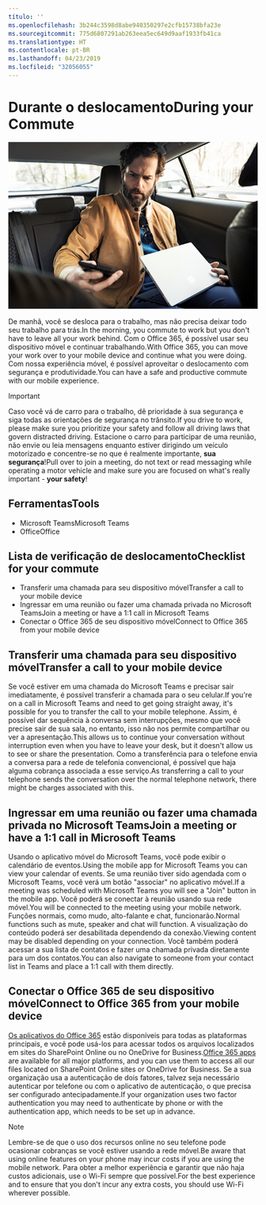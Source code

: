 ```yaml
---
título: ''
ms.openlocfilehash: 3b244c3598d8abe940350297e2cfb15738bfa23e
ms.sourcegitcommit: 775d6807291ab263eea5ec649d9aaf1933fb41ca
ms.translationtype: HT
ms.contentlocale: pt-BR
ms.lasthandoff: 04/23/2019
ms.locfileid: "32056055"
---
```

# <a name="during-your-commute"></a><span data-ttu-id="a04e8-102">Durante o deslocamento</span><span class="sxs-lookup"><span data-stu-id="a04e8-102">During your Commute</span></span>

![Visual do descolamento](media/ditl_commute.png)

<span data-ttu-id="a04e8-104">De manhã, você se desloca para o trabalho, mas não precisa deixar todo seu trabalho para trás.</span><span class="sxs-lookup"><span data-stu-id="a04e8-104">In the morning, you commute to work but you don't have to leave all your work behind.</span></span> <span data-ttu-id="a04e8-105">Com o Office 365, é possível usar seu dispositivo móvel e continuar trabalhando.</span><span class="sxs-lookup"><span data-stu-id="a04e8-105">With Office 365, you can move your work over to your mobile device and continue what you were doing.</span></span>  <span data-ttu-id="a04e8-106">Com nossa experiência móvel, é possível aproveitar o deslocamento com segurança e produtividade.</span><span class="sxs-lookup"><span data-stu-id="a04e8-106">You can have a safe and productive commute with our mobile experience.</span></span>  

> [!IMPORTANT]
> <span data-ttu-id="a04e8-107">Caso você vá de carro para o trabalho, dê prioridade à sua segurança e siga todas as orientações de segurança no trânsito.</span><span class="sxs-lookup"><span data-stu-id="a04e8-107">If you drive to work, please make sure you prioritize your safety and follow all driving laws that govern distracted driving.</span></span> <span data-ttu-id="a04e8-108">Estacione o carro para participar de uma reunião, não envie ou leia mensagens enquanto estiver dirigindo um veículo motorizado e concentre-se no que é realmente importante, **sua segurança**!</span><span class="sxs-lookup"><span data-stu-id="a04e8-108">Pull over to join a meeting, do not text or read messaging while operating a motor vehicle and make sure you are focused on what's really important - **your safety**!</span></span>


## <a name="tools"></a><span data-ttu-id="a04e8-109">Ferramentas</span><span class="sxs-lookup"><span data-stu-id="a04e8-109">Tools</span></span>
- <span data-ttu-id="a04e8-110">Microsoft Teams</span><span class="sxs-lookup"><span data-stu-id="a04e8-110">Microsoft Teams</span></span>
- <span data-ttu-id="a04e8-111">Office</span><span class="sxs-lookup"><span data-stu-id="a04e8-111">Office</span></span> 

## <a name="checklist-for-your-commute"></a><span data-ttu-id="a04e8-112">Lista de verificação de deslocamento</span><span class="sxs-lookup"><span data-stu-id="a04e8-112">Checklist for your commute</span></span>
- <span data-ttu-id="a04e8-113">Transferir uma chamada para seu dispositivo móvel</span><span class="sxs-lookup"><span data-stu-id="a04e8-113">Transfer a call to your mobile device</span></span>
- <span data-ttu-id="a04e8-114">Ingressar em uma reunião ou fazer uma chamada privada no Microsoft Teams</span><span class="sxs-lookup"><span data-stu-id="a04e8-114">Join a meeting or have a 1:1 call in Microsoft Teams</span></span>
- <span data-ttu-id="a04e8-115">Conectar o Office 365 de seu dispositivo móvel</span><span class="sxs-lookup"><span data-stu-id="a04e8-115">Connect to Office 365 from your mobile device</span></span>
 
## <a name="transfer-a-call-to-your-mobile-device"></a><span data-ttu-id="a04e8-116">Transferir uma chamada para seu dispositivo móvel</span><span class="sxs-lookup"><span data-stu-id="a04e8-116">Transfer a call to your mobile device</span></span>
<span data-ttu-id="a04e8-117">Se você estiver em uma chamada do Microsoft Teams e precisar sair imediatamente, é possível transferir a chamada para o seu celular.</span><span class="sxs-lookup"><span data-stu-id="a04e8-117">If you're on a call in Microsoft Teams and need to get going straight away, it's possible for you to transfer the call to your mobile telephone.</span></span> <span data-ttu-id="a04e8-118">Assim, é possível dar sequência à conversa sem interrupções, mesmo que você precise sair de sua sala, no entanto, isso não nos permite compartilhar ou ver a apresentação.</span><span class="sxs-lookup"><span data-stu-id="a04e8-118">This allows us to continue your conversation without interruption even when you have to leave your desk, but it doesn't allow us to see or share the presentation.</span></span> <span data-ttu-id="a04e8-119">Como a transferência para o telefone envia a conversa para a rede de telefonia convencional, é possível que haja alguma cobrança associada a esse serviço.</span><span class="sxs-lookup"><span data-stu-id="a04e8-119">As transferring a call to your telephone sends the conversation over the normal telephone network, there might be charges associated with this.</span></span>

## <a name="join-a-meeting-or-have-a-11-call-in-microsoft-teams"></a><span data-ttu-id="a04e8-120">Ingressar em uma reunião ou fazer uma chamada privada no Microsoft Teams</span><span class="sxs-lookup"><span data-stu-id="a04e8-120">Join a meeting or have a 1:1 call in Microsoft Teams</span></span>
<span data-ttu-id="a04e8-121">Usando o aplicativo móvel do Microsoft Teams, você pode exibir o calendário de eventos.</span><span class="sxs-lookup"><span data-stu-id="a04e8-121">Using the mobile app for Microsoft Teams you can view your calendar of events.</span></span>  <span data-ttu-id="a04e8-122">Se uma reunião tiver sido agendada com o Microsoft Teams, você verá um botão "associar" no aplicativo móvel.</span><span class="sxs-lookup"><span data-stu-id="a04e8-122">If a meeting was scheduled with Microsoft Teams you will see a "Join" button in the mobile app.</span></span> <span data-ttu-id="a04e8-123">Você poderá se conectar à reunião usando sua rede móvel.</span><span class="sxs-lookup"><span data-stu-id="a04e8-123">You will be connected to the meeting using your mobile network.</span></span>  <span data-ttu-id="a04e8-124">Funções normais, como mudo, alto-falante e chat, funcionarão.</span><span class="sxs-lookup"><span data-stu-id="a04e8-124">Normal functions such as mute, speaker and chat will function.</span></span>  <span data-ttu-id="a04e8-125">A visualização do conteúdo poderá ser desabilitada dependendo da conexão.</span><span class="sxs-lookup"><span data-stu-id="a04e8-125">Viewing content may be disabled depending on your connection.</span></span> <span data-ttu-id="a04e8-126">Você também poderá acessar a sua lista de contatos e fazer uma chamada privada diretamente para um dos contatos.</span><span class="sxs-lookup"><span data-stu-id="a04e8-126">You can also navigate to someone from your contact list in Teams and place a 1:1 call with them directly.</span></span> 

## <a name="connect-to-office-365-from-your-mobile-device"></a><span data-ttu-id="a04e8-127">Conectar o Office 365 de seu dispositivo móvel</span><span class="sxs-lookup"><span data-stu-id="a04e8-127">Connect to Office 365 from your mobile device</span></span>
<span data-ttu-id="a04e8-128">[Os aplicativos do Office 365](https://support.office.com/en-us/article/set-up-office-apps-and-email-on-a-mobile-device-7dabb6cb-0046-40b6-81fe-767e0b1f014f?ui=en-US&rs=en-US&ad=US) estão disponíveis para todas as plataformas principais, e você pode usá-los para acessar todos os arquivos localizados em sites do SharePoint Online ou no OneDrive for Business.</span><span class="sxs-lookup"><span data-stu-id="a04e8-128">[Office 365 apps](https://support.office.com/en-us/article/set-up-office-apps-and-email-on-a-mobile-device-7dabb6cb-0046-40b6-81fe-767e0b1f014f?ui=en-US&rs=en-US&ad=US) are available for all major platforms, and you can use them to access all our files located on SharePoint Online sites or OneDrive for Business.</span></span> <span data-ttu-id="a04e8-129">Se a sua organização usa a autenticação de dois fatores, talvez seja necessário autenticar por telefone ou com o aplicativo de autenticação, o que precisa ser configurado antecipadamente.</span><span class="sxs-lookup"><span data-stu-id="a04e8-129">If your organization uses two factor authentication you may need to authenticate by phone or with the authentication app, which needs to be set up in advance.</span></span>  

> [!NOTE]
> <span data-ttu-id="a04e8-130">Lembre-se de que o uso dos recursos online no seu telefone pode ocasionar cobranças se você estiver usando a rede móvel.</span><span class="sxs-lookup"><span data-stu-id="a04e8-130">Be aware that using online features on your phone may incur costs if you are using the mobile network.</span></span> <span data-ttu-id="a04e8-131">Para obter a melhor experiência e garantir que não haja custos adicionais, use o Wi-Fi sempre que possível.</span><span class="sxs-lookup"><span data-stu-id="a04e8-131">For the best experience and to ensure that you don't incur any extra costs, you should use Wi-Fi wherever possible.</span></span>